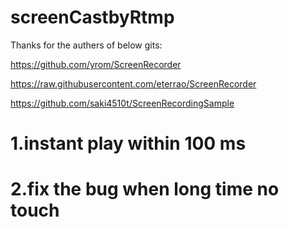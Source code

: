 # screenCastbyRtmp
Thanks for the authers of below gits:

 https://github.com/yrom/ScreenRecorder 
 
 https://raw.githubusercontent.com/eterrao/ScreenRecorder
 
 https://github.com/saki4510t/ScreenRecordingSample

# 1.instant play within 100 ms
# 2.fix the bug when long time no touch



